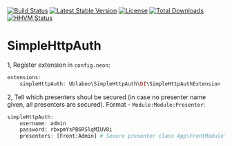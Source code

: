 [![Build Status](https://travis-ci.org/ublaboo/simple-http-auth.svg?branch=master)](https://travis-ci.org/ublaboo/simple-http-auth)
[![Latest Stable Version](https://poser.pugx.org/ublaboo/simple-http-auth/v/stable)](https://packagist.org/packages/ublaboo/simple-http-auth)
[![License](https://poser.pugx.org/ublaboo/simple-http-auth/license)](https://packagist.org/packages/ublaboo/simple-http-auth)
[![Total Downloads](https://poser.pugx.org/ublaboo/simple-http-auth/downloads)](https://packagist.org/packages/ublaboo/simple-http-auth)
[![HHVM Status](https://img.shields.io/hhvm/ublaboo/simple-http-auth/master.svg?style=flat)](http://hhvm.h4cc.de/package/ublaboo/simple-http-auth)

SimpleHttpAuth
==============

1, Register extension in `config.neon`:

```php
extensions:
	simpleHttpAuth: Ublaboo\SimpleHttpAuth\DI\SimpleHttpAuthExtension
```

2, Tell which presenters shoul be secured (in case no presenter name given, all presenters are secured). Format - `Module:Module:Presenter`:

```php
simpleHttpAuth:
	username: admin
	password: rbxpmYsPB6RSlqMIUV8i
	presenters: [Front:Admin] # Secure presenter class App\FrontModule\Presenters\AdminPresenter
```
